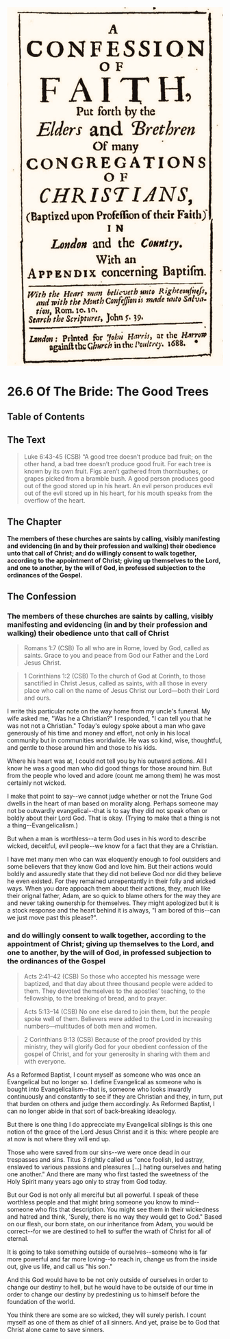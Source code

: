 <img class="intro-right" src="art-1689.png">

# 26.6 Of The Bride: The Good Trees

## Table of Contents

<!-- toc -->

## The Text

>Luke 6:43-45 (CSB) “A good tree doesn’t produce bad fruit; on the other hand, a bad tree doesn’t produce good fruit. For each tree is known by its own fruit. Figs aren’t gathered from thornbushes, or grapes picked from a bramble bush. A good person produces good out of the good stored up in his heart. An evil person produces evil out of the evil stored up in his heart, for his mouth speaks from the overflow of the heart.

## The Chapter

**The members of these churches are saints by calling, visibly manifesting and evidencing (in and by their profession and walking) their obedience unto that call of Christ; and do willingly consent to walk together, according to the appointment of Christ; giving up themselves to the Lord, and one to another, by the will of God, in professed subjection to the ordinances of the Gospel.**

## The Confession

### The members of these churches are saints by calling, visibly manifesting and evidencing (in and by their profession and walking) their obedience unto that call of Christ

>Romans 1:7 (CSB) To all who are in Rome, loved by God, called as saints. Grace to you and peace from God our Father and the Lord Jesus Christ.

>1 Corinthians 1:2 (CSB) To the church of God at Corinth, to those sanctified in Christ Jesus, called as saints, with all those in every place who call on the name of Jesus Christ our Lord—both their Lord and ours.

I write this particular note on the way home from my uncle's funeral. My wife asked me, "Was he a Christian?" I responded, "I can tell you that he was not not a Christian." Today's eulogy spoke about a man who gave generously of his time and money and effort, not only in his local community but in communities worldwide. He was so kind, wise, thoughtful, and gentle to those around him and those to his kids.

Where his heart was at, I could not tell you by his outward actions. All I know he was a good man who did good things for those around him. But from the people who loved and adore (count me among them) he was most certainly not wicked.

I make that point to say--we cannot judge whether or not the Triune God dwells in the heart of man based on morality along. Perhaps someone may not be outwardly evangelical--that is to say they did not speak often or boldly about their Lord God. That is okay. (Trying to make that a thing is not a thing--Evangelicalism.)

But when a man is worthless--a term God uses in his word to describe wicked, deceitful, evil people--we know for a fact that they are a Christian.

I have met many men who can wax eloquently enough to fool outsiders and some believers that they know God and love him. But their actions would boldly and assuredly state that they did not believe God nor did they believe he even existed. For they remained unrepentantly in their folly and wicked ways. When you dare appoach them about their actions, they, much like their orignal father, Adam, are so quick to blame others for the way they are and never taking ownership for themselves. They might apologized but it is a stock response and the heart behind it is always, "I am bored of this--can we just move past this please?".

### and do willingly consent to walk together, according to the appointment of Christ; giving up themselves to the Lord, and one to another, by the will of God, in professed subjection to the ordinances of the Gospel

>Acts 2:41–42 (CSB) So those who accepted his message were baptized, and that day about three thousand people were added to them. They devoted themselves to the apostles’ teaching, to the fellowship, to the breaking of bread, and to prayer.

>Acts 5:13–14 (CSB) No one else dared to join them, but the people spoke well of them. Believers were added to the Lord in increasing numbers—multitudes of both men and women.

>2 Corinthians 9:13 (CSB) Because of the proof provided by this ministry, they will glorify God for your obedient confession of the gospel of Christ, and for your generosity in sharing with them and with everyone.

As a Reformed Baptist, I count myself as someone who was once an Evangelical but no longer so. I define Evangelical as someone who is bought into Evangelicalism--that is, someone who looks inwardly continuously and constantly to see if they are Christian and they, in turn, put that burden on others and judge them accordingly. As Reformed Baptist, I can no longer abide in that sort of back-breaking ideaology.

But there is one thing I do apprecciate my Evangelical siblings is this one notion of the grace of the Lord Jesus Christ and it is this: where people are at now is not where they will end up.

Those who were saved from our sins--we were once dead in our trespasses and sins. Titus 3 rightly called us "once foolish, led astray, enslaved to various passions and pleasures [...] hating ourselves and hating one another." And there are many who first tasted the sweetness of the Holy Spirit many years ago only to stray from God today.

But our God is not only all merciful but all powerful. I speak of these worthless people and that might bring someone you know to mind--someone who fits that description. You might see them in their wickedness and hatred and think, 'Surely, there is no way they would get to God." Based on our flesh, our born state, on our inheritance from Adam, you would be correct--for we are destined to hell to suffer the wrath of Christ for all of eternal.

It is going to take something outside of ourselves--someone who is far more powerful and far more loving--to reach in, change us from the inside out, give us life, and call us "his son."

And this God would have to be not only outside of ourselves in order to change our destiny to hell, but he would have to be outside of our time in order to change our destiny by predestining us to himself before the foundation of the world.

You think there are some are so wicked, they will surely perish. I count myself as one of them as chief of all sinners. And yet, praise be to God that Christ alone came to save sinners.
